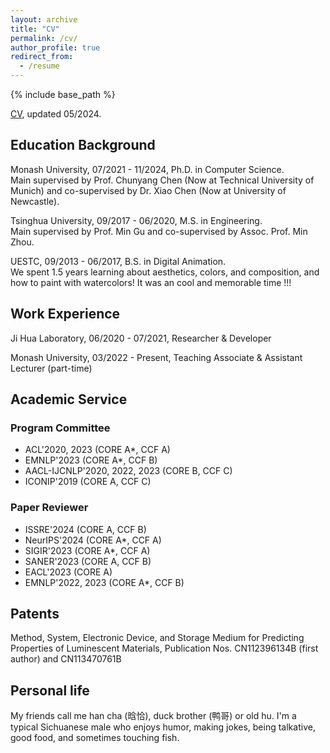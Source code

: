 ```yaml
---
layout: archive
title: "CV"
permalink: /cv/
author_profile: true
redirect_from:
  - /resume
---
```


{% include base_path %}

[CV](https://github.com/huhanGitHub/huhan.github.io/raw/master/files/resume_eng.pdf), updated 05/2024. 


## Education Background

Monash University, 07/2021 - 11/2024, Ph.D. in Computer Science. \
Main supervised by Prof. Chunyang Chen (Now at Technical University of Munich) and co-supervised by Dr. Xiao Chen (Now at University of Newcastle). 
<!--I would also like to express my appreciation to Prof. John Groundy (Monash University) and Dr. Qiuyuan Chen (Tencent) for their help during the early stage of my PhD. -->

Tsinghua University, 09/2017 - 06/2020, M.S. in Engineering. \
Main supervised by Prof. Min Gu and co-supervised by Assoc. Prof. Min Zhou. 

UESTC, 09/2013 - 06/2017, B.S. in Digital Animation. \
We spent 1.5 years learning about aesthetics, colors, and composition, and how to paint with watercolors! It was an cool and memorable time !!!


## Work Experience

Ji Hua Laboratory, 06/2020 - 07/2021, Researcher & Developer

Monash University, 03/2022 - Present, Teaching Associate & Assistant Lecturer (part-time)

## Academic Service

### **Program Committee**
- ACL'2020, 2023 (CORE A\*, CCF A)
- EMNLP'2023 (CORE A\*, CCF B)
- AACL-IJCNLP'2020, 2022, 2023 (CORE B, CCF C)
- ICONIP'2019 (CORE A, CCF C)

### **Paper Reviewer**
- ISSRE'2024 (CORE A, CCF B)
- NeurIPS'2024 (CORE A\*, CCF A)
- SIGIR'2023 (CORE A\*, CCF A)
- SANER'2023 (CORE A, CCF B)
- EACL'2023 (CORE A)
- EMNLP'2022, 2023 (CORE A\*, CCF B)


## Patents
Method, System, Electronic Device, and Storage Medium for Predicting Properties of Luminescent Materials, Publication Nos. CN112396134B (first author) and CN113470761B


## Personal life
My friends call me han cha (晗恰), duck brother (鸭哥) or old hu. I'm a typical Sichuanese male who enjoys humor, making jokes, being talkative, good food, and sometimes touching fish. 
